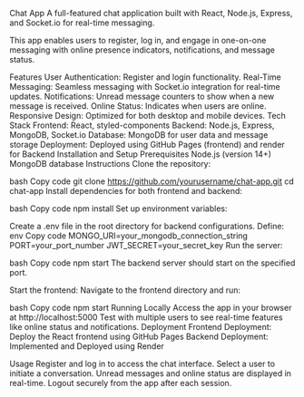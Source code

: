 Chat App
A full-featured chat application built with React, Node.js, Express, and Socket.io for real-time messaging.

This app enables users to register, log in, and engage in one-on-one messaging with online presence indicators, notifications, and message status.

Features
User Authentication: Register and login functionality.
Real-Time Messaging: Seamless messaging with Socket.io integration for real-time updates.
Notifications: Unread message counters to show when a new message is received.
Online Status: Indicates when users are online.
Responsive Design: Optimized for both desktop and mobile devices.
Tech Stack
Frontend: React, styled-components
Backend: Node.js, Express, MongoDB, Socket.io
Database: MongoDB for user data and message storage
Deployment: Deployed using GitHub Pages (frontend) and render for Backend
Installation and Setup
Prerequisites
Node.js (version 14+)
MongoDB database
Instructions
Clone the repository:

bash
Copy code
git clone https://github.com/yourusername/chat-app.git
cd chat-app
Install dependencies for both frontend and backend:

bash
Copy code
npm install
Set up environment variables:

Create a .env file in the root directory for backend configurations.
Define:
env
Copy code
MONGO_URI=your_mongodb_connection_string
PORT=your_port_number
JWT_SECRET=your_secret_key
Run the server:

bash
Copy code
npm start
The backend server should start on the specified port.

Start the frontend: Navigate to the frontend directory and run:

bash
Copy code
npm start
Running Locally
Access the app in your browser at http://localhost:5000 
Test with multiple users to see real-time features like online status and notifications.
Deployment
Frontend Deployment: Deploy the React frontend using GitHub Pages
Backend Deployment: Implemented and Deployed using Render

Usage
Register and log in to access the chat interface.
Select a user to initiate a conversation.
Unread messages and online status are displayed in real-time.
Logout securely from the app after each session.
